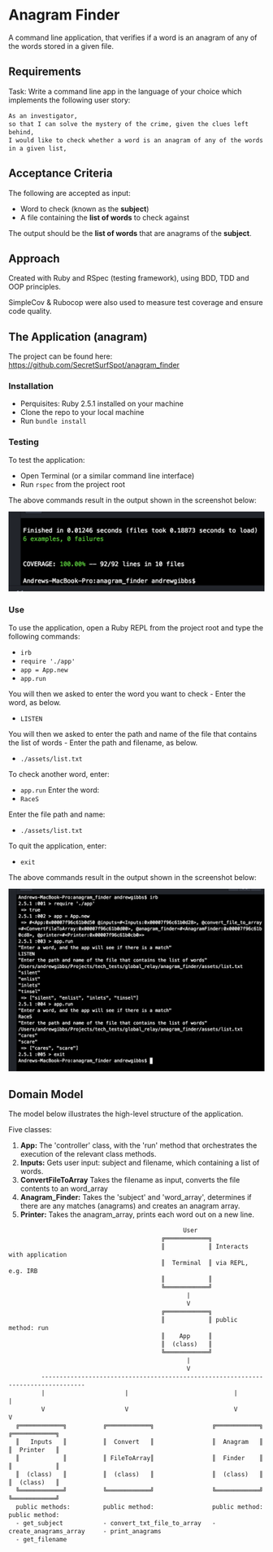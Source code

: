# Anagram Finder

A command line application, that verifies if a word is an anagram of any of the words stored in a given file.

## Requirements

Task: Write a command line app in the language of your choice which implements the following user story:

```
As an investigator,
so that I can solve the mystery of the crime, given the clues left behind,
I would like to check whether a word is an anagram of any of the words in a given list,
```
## Acceptance Criteria

The following are accepted as input:
- Word to check (known as the **subject**)
- A file containing the **list of words** to check against

The output should be the **list of words** that are anagrams of the **subject**.

## Approach

Created with Ruby and RSpec (testing framework), using BDD, TDD and OOP principles.

SimpleCov & Rubocop were also used to measure test coverage and ensure code quality.

## The Application (anagram)

The project can be found here: https://github.com/SecretSurfSpot/anagram_finder

### Installation
- Perquisites: Ruby 2.5.1 installed on your machine
- Clone the repo to your local machine
- Run `bundle install`

### Testing
To test the application:
- Open Terminal (or a similar command line interface)
- Run `rspec` from the project root

The above commands result in the output shown in the screenshot below:

![REPL screenshot](https://github.com/SecretSurfSpot/anagram_finder/blob/master/images/rspec_screenshot.png)

### Use
To use the application, open a Ruby REPL from the project root and type the following commands:

- `irb`
- `require './app'`
- `app = App.new`
- `app.run`

You will then we asked to enter the word you want to check - Enter the word, as below.
- `LISTEN`

You will then we asked to enter the path and name of the file that contains the list of words - Enter the path and filename, as below.
- `./assets/list.txt`

To check another word, enter:

- `app.run`
Enter the word:
- `RaceS`

Enter the file path and name:
- `./assets/list.txt`

To quit the application, enter:
- `exit`

The above commands result in the output shown in the screenshot below:

![REPL screenshot](https://github.com/SecretSurfSpot/anagram_finder/blob/master/images/interaction_screenshot.png)

## Domain Model

The model below illustrates the high-level structure of the application.

Five classes:

1. **App:** The 'controller' class, with the 'run' method that orchestrates the execution of the relevant class methods.
2. **Inputs:** Gets user input: subject and filename, which containing a list of words.
3. **ConvertFileToArray** Takes the filename as input, converts the file contents to an word_array
4. **Anagram_Finder:** Takes the 'subject' and 'word_array', determines if there are any matches (anagrams) and creates an anagram array.
5. **Printer:** Takes the anagram_array, prints each word out on a new line.

```
                                                User
                                          ╔════════════╗  
                                          ║            ║ Interacts with application
                                          ║  Terminal  ║ via REPL, e.g. IRB     
                                          ║            ║
                                          ╚════════════╝
                                                 |
                                                 V                                   
                                          ╔════════════╗     
                                          ║            ║ public method: run
                                          ║    App     ║                 
                                          ║  (class)   ║            
                                          ╚════════════╝                    
                                                 |
                                                 V
         ----------------------------------------------------------------------------------                                          
         |                      |                             |                           |
         V                      V                             V                           V
  ╔════════════╗          ╔════════════╗                ╔════════════╗              ╔════════════╗       
  ║   Inputs   ║          ║  Convert   ║                ║  Anagram   ║              ║  Printer   ║       
  ║            ║          ║ FileToArray║                ║  Finder    ║              ║            ║                    
  ║  (class)   ║          ║  (class)   ║                ║  (class)   ║              ║  (class)   ║       
  ╚════════════╝          ╚════════════╝                ╚════════════╝              ╚════════════╝         
  public methods:         public method:                public method:              public method:
  - get_subject           - convert_txt_file_to_array   - create_anagrams_array     - print_anagrams
  - get_filename

```

